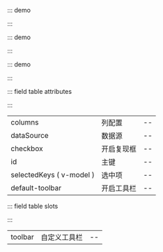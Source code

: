 ::: demo

<template>
  <lay-table :columns="columns" :dataSource="dataSource">
    <template v-slot:username="{ data }"> {{data.username}} </template>
    <template v-slot:password="{ data }"> {{data.password}} </template>
    <template v-slot:operator="{ data }">
      <lay-button >修改</lay-button>
      <lay-button type="primary">删除</lay-button>
    </template>
  </lay-table>
</template>

<script>
import { ref } from 'vue'

export default {
  setup() {

    const columns = [
      {
        title:"账户",
        width:"200px",
        slot:"username",
        key:"username"
      },{
        title:"密码",
        width: "180px",
        slot:"password",
        key:"password"
      },{
        title:"年龄",
        width: "180px",
        key:"age"
      },{
        title:"操作",
        width: "180px",
        customSlot:"operator",
        key:"operator"
      }
    ]

    const dataSource = [
      {username:"root", password:"root", age:"18"},
      {username:"woow", password:"woow", age:"20"}
    ]

    return {
      columns,
      dataSource
    }
  }
}
</script>

:::

::: demo

<template>
  <lay-table :columns="columns" :dataSource="dataSource" :page="page" @change="change">
    <template v-slot:username="{ data }"> {{data.username}} </template>
    <template v-slot:password="{ data }"> {{data.password}} </template>
    <template v-slot:operator="{ data }">
      <lay-button >修改</lay-button>
      <lay-button type="primary">删除</lay-button>
    </template>
  </lay-table>
</template>

<script>
import { ref } from 'vue'

export default {
  setup() {
    
    const page = {
      total: 100,
      limit: 10
    }

    const change = function({ current }){
      console.log("当前页:" + JSON.stringify(current))
    }

    const columns = [
      {
        title:"账户",
        width:"200px",
        slot:"username",
        key:"username"
      },{
        title:"密码",
        width: "180px",
        slot:"password",
        key:"password"
      },{
        title:"年龄",
        width: "180px",
        key:"age"
      },{
        title:"操作",
        width: "180px",
        customSlot:"operator",
        key:"operator"
      }
    ]

    const dataSource = [
      {username:"root", password:"root", age:"18"},
      {username:"woow", password:"woow", age:"20"}
    ]

    return {
      page,
      change,
      columns,
      dataSource
    }
  }
}
</script>

:::

::: demo

<template>
  <lay-table :columns="columns" id="id" :dataSource="dataSource" v-model:selectedKeys="selectedKeys"  :checkbox="checkbox" :default-toolbar="defaultToolbar">
    <template v-slot:toolbar>
      <lay-button size="sm">新增</lay-button>
      <lay-button size="sm">删除</lay-button>
    </template>
    <template v-slot:username="{ data }"> {{data.username}} </template>
    <template v-slot:password="{ data }"> {{data.password}} </template>
    <template v-slot:operator="{ data }">
      <lay-button >修改</lay-button>
      <lay-button type="primary">删除</lay-button>
    </template>
  </lay-table>
</template>

<script>
import { ref } from 'vue'

export default {
  setup() {

    const selectedKeys = ref(['1'])
    const checkbox = ref(true)
    const defaultToolbar = ref(true)

    const columns = [
      {
        title:"账户",
        width:"200px",
        slot:"username",
        key:"username"
      },{
        title:"密码",
        width: "180px",
        slot:"password",
        key:"password"
      },{
        title:"年龄",
        width: "180px",
        key:"age"
      },{
        title:"操作",
        width: "180px",
        customSlot:"operator",
        key:"operator"
      }
    ]

    const dataSource = [
      {id:"1", username:"root", password:"root", age:"18"},
      {id:"2", username:"woow", password:"woow", age:"20"}
    ]

    return {
      columns,
      dataSource,
      selectedKeys,
      checkbox,
      defaultToolbar
    }
  }
}
</script>

:::

::: field table attributes

:::

|                 |            |     |
| --------------- | ---------- | --- |
| columns         | 列配置      | --  |
| dataSource      | 数据源      | --  |
| checkbox        | 开启复现框  | --  |
| id              | 主键       | --  |
| selectedKeys ( v-model )    | 选中项     | --  |
| default-toolbar | 开启工具栏 | --  |

::: field table slots

:::

|                 |             |     |
| --------------- | ----------- | --- |
| toolbar         | 自定义工具栏 | --  |